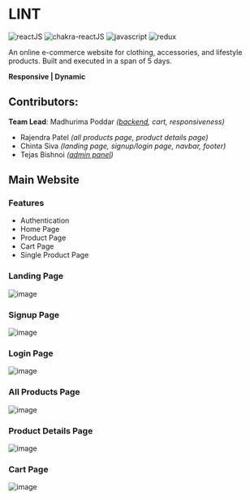 # LINT 
![reactJS](https://img.shields.io/badge/React-20232A?style=for-the-badge&logo=react&logoColor=61DAFB)
![chakra-reactJS](https://img.shields.io/badge/Chakra--UI-319795?style=for-the-badge&logo=chakra-ui&logoColor=white)
![javascript](https://img.shields.io/badge/JavaScript-323330?style=for-the-badge&logo=javascript&logoColor=F7DF1E)
![redux](https://img.shields.io/badge/Redux-593D88?style=for-the-badge&logo=redux&logoColor=white)

An online e-commerce website for clothing, accessories, and lifestyle products. Built and executed in a span of 5 days.

**Responsive | Dynamic**

## Contributors:
**Team Lead**: Madhurima Poddar *([backend](https://github.com/RimRaider639/Lint/tree/backend-main#readme), cart, responsiveness)*
* Rajendra Patel *(all products page, product details page)*
* Chinta Siva *(landing page, signup/login page, navbar, footer)*
* Tejas Bishnoi *([admin panel](https://github.com/RimRaider639/Lint/tree/admin-panel-main))*

## Main Website

### Features

* Authentication
* Home Page
* Product Page
* Cart Page
* Single Product Page

### Landing Page

![image](https://user-images.githubusercontent.com/112633527/221854834-b0014fe0-7208-4e22-944b-9df1a4d180ef.png)

### Signup Page

![image](https://user-images.githubusercontent.com/112633527/221854994-eed2fb64-59e6-4588-884e-2f9d99fd7615.png)

### Login Page

![image](https://user-images.githubusercontent.com/112633527/221855115-686255ea-1632-42b5-97ba-777aa0736db5.png)

### All Products Page

![image](https://user-images.githubusercontent.com/112633527/221855242-e4332e8a-26d5-428c-b51d-013d7ef6ff4b.png)

### Product Details Page

![image](https://user-images.githubusercontent.com/112633527/221855626-7c1ce3b7-83bf-4993-bbf3-508dbd9551df.png)

### Cart Page

![image](https://user-images.githubusercontent.com/112633527/221855458-8051f460-782e-499a-aaf4-4516c66638db.png)

